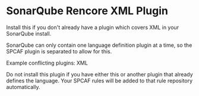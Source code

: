 SonarQube Rencore XML Plugin
============================

Install this if you don't already have a plugin which covers XML in your SonarQube install.

SonarQube can only contain one language definition plugin at a time, so the SPCAF plugin is separated to allow for this.

Example conflicting plugins:
XML

Do not install this plugin if you have either this or another plugin that already defines the language. Your SPCAF rules will be added to that rule repository automatically.